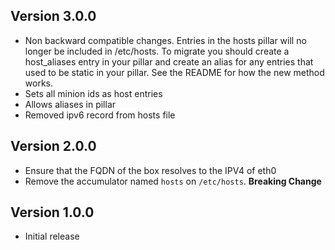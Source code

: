 ## Version 3.0.0

* Non backward compatible changes. Entries in the hosts pillar will no longer be included in /etc/hosts. To migrate you should create a host_aliases entry in your pillar and create an alias for any entries that used to be static in your pillar. See the README for how the new method works.
* Sets all minion ids as host entries
* Allows aliases in pillar 
* Removed ipv6 record from hosts file

## Version 2.0.0

* Ensure that the FQDN of the box resolves to the IPV4 of eth0
* Remove the accumulator named `hosts` on `/etc/hosts`. **Breaking Change**

## Version 1.0.0

* Initial release
